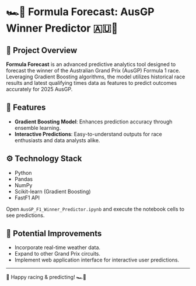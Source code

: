 # 🏎️🔮 Formula Forecast: AusGP Winner Predictor 🇦🇺🏁

## 📌 Project Overview

**Formula Forecast** is an advanced predictive analytics tool designed to forecast the winner of the Australian Grand Prix (AusGP) Formula 1 race. Leveraging Gradient Boosting algorithms, the model utilizes historical race results and latest qualifying times data as features to predict outcomes accurately for 2025 AusGP.

## 🚀 Features

- **Gradient Boosting Model**: Enhances prediction accuracy through ensemble learning.
- **Interactive Predictions**: Easy-to-understand outputs for race enthusiasts and data analysts alike.

## ⚙️ Technology Stack

- Python
- Pandas
- NumPy
- Scikit-learn (Gradient Boosting)
- FastF1 API

Open `AusGP_F1_Winner_Predictor.ipynb` and execute the notebook cells to see predictions.

## 🎯 Potential Improvements

- Incorporate real-time weather data.
- Expand to other Grand Prix circuits.
- Implement web application interface for interactive user predictions.

---

🏁 Happy racing & predicting! 🏎️🔮

